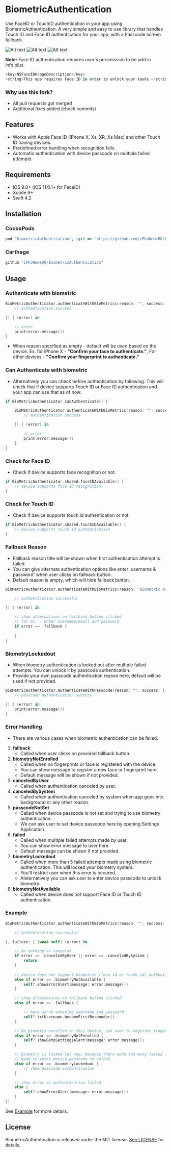 # BiometricAuthentication
Use FaceID or TouchID authentication in your app using BiometricAuthentication.
A very simple and easy to use library that handles Touch ID and Face ID authentication for your app, with a Passcode screen fallback.

![Alt text](https://raw.githubusercontent.com/iPhoNewsRO/BiometricAuthentication/master/Images/image1.png "Authenticate")
![Alt text](https://raw.githubusercontent.com/iPhoNewsRO/BiometricAuthentication/master/Images/image2.png "Fallback title")
![Alt text](https://raw.githubusercontent.com/iPhoNewsRO/BiometricAuthentication/master/Images/image3.png "Locked out")


**Note:** Face ID authentication requires user's persmission to be add in info.plist.
```swift
<key>NSFaceIDUsageDescription</key>
<string>This app requires Face ID in order to unlock your tasks.</string>
```

### Why use this fork?
- All pull requests got merged
- Additional fixes added (check commits)


## Features

- Works with Apple Face ID (iPhone X, Xs, XR, Xs Max) and other Touch ID having devices.
- Predefined error handling when recognition fails.
- Automatic authentication with device passcode on multiple failed attempts.

## Requirements

- iOS 9.0+ (iOS 11.0.1+ for FaceID)
- Xcode 9+
- Swift 4.2

## Installation

### CocoaPods

```ruby
pod 'BiometricAuthentication', :git => 'https://github.com/iPhoNewsRO/BiometricAuthentication'
```

### Carthage

```ruby
github "iPhoNewsRO/BiometricAuthentication"
```

## Usage

### Authenticate with biometric

```swift
BioMetricAuthenticator.authenticateWithBioMetrics(reason: "", success: {
    // authentication success

}) { (error) in

    // error
    print(error.message())
}
```
- When reason specified as empty - default will be used based on the device. Ex. for iPhone X - **"Confirm your face to authenticate."**,  For other devices - **"Confirm your fingerprint to authenticate."**

### Can Authenticate with biometric

- Alternatively you can check before authentication by following. This will check that if device supports Touch ID or Face ID authentication and your app can use that as of now.

```swift
if BioMetricAuthenticator.canAuthenticate() {

    BioMetricAuthenticator.authenticateWithBioMetrics(reason: "", success: {
        // authentication success

    }) { (error) in

        // error
        print(error.message())
    }
}
```
### Check for Face ID
- Check if device supports face recognition or not.
```swift
if BioMetricAuthenticator.shared.faceIDAvailable() {
    // device supports face id recognition.
}
```
### Check for Touch ID
- Check if device supports touch id authentication or not.
```swift
if BioMetricAuthenticator.shared.touchIDAvailable() {
    // device supports touch id authentication
}
```

### Fallback Reason
- Fallback reason title will be shown when first authentication attempt is failed.
- You can give alternate authentication options like enter 'username & password' when user clicks on fallback button.
- Default reason is empty, which will hide fallback button.

```swift
BioMetricAuthenticator.authenticateWithBioMetrics(reason: "Biometric Authentication", fallbackTitle: "Enter Credentails", success: {

    // authentication successful

}) { (error) in

    // show alternatives on fallback button clicked
    // for ex. - enter username/email and password
    if error == .fallback {
    
    }
}
```

### BiometryLockedout
- When biometry authentication is locked out after multiple failed attempts. You can unlock it by passcode authentication.
- Provide your own passcode authentication reason here, default will be used if not provided.

```swift
BioMetricAuthenticator.authenticateWithPasscode(reason: "", success: {
    // passcode authentication success

}) { (error) in
    print(error.message())
}
```

### Error Handling
- There are various cases when biometric authentication can be failed.

1. **fallback**
    - Called when user clicks on provided fallback button.
2. **biometryNotEnrolled**
    - Called when no fingerprints or face is registered with the device.
    - You can show message to register a new face or fingerprint here.
    - Default message will be shown if not provided.
3. **canceledByUser**
    - Called when authentication canceled by user.
4. **canceledBySystem**
    - Called when authentication canceled by system when app goes into background or any other reason.
5. **passcodeNotSet**
    - Called when device passcode is not set and trying to use biometry authentication.
    - We can ask user to set device passcode here by opening Settings Application.
6. **failed**
    - Called when multiple failed attempts made by user.
    - You can show error message to user here.
    - Default message can be shown if not provided.
7. **biometryLockedout**
    - Called when more than 5 failed attempts made using biometric authentication. This will locked your biometry system.
    - You'll restrict user when this error is occured.
    - Aleternatively you can ask user to enter device passcode to unlock biometry.
8. **biometryNotAvailable**
    - Called when device does not support Face ID or Touch ID authentication.

### Example

```swift
BioMetricAuthenticator.authenticateWithBioMetrics(reason: "", success: {

    // authentication successful

}, failure: { [weak self] (error) in

    // do nothing on canceled
    if error == .canceledByUser || error == .canceledBySystem {
        return
    }
    
    // device does not support biometric (face id or touch id) authentication
    else if error == .biometryNotAvailable {
        self?.showErrorAlert(message: error.message())
    }

    // show alternatives on fallback button clicked
    else if error == .fallback {

        // here we're entering username and password
        self?.txtUsername.becomeFirstResponder()
    }

    // No biometry enrolled in this device, ask user to register fingerprint or face
    else if error == .biometryNotEnrolled {
        self?.showGotoSettingsAlert(message: error.message())
    }

    // Biometry is locked out now, because there were too many failed attempts.
    // Need to enter device passcode to unlock.
    else if error == .biometryLockedout {
        // show passcode authentication
    }

    // show error on authentication failed
    else {
        self?.showErrorAlert(message: error.message())
    }
})
```
See [Example](https://github.com/iPhoNewsRO/BiometricAuthentication/tree/master/BiometricAuthenticationExample) for more details.

## License

BiometricAuthentication is released under the MIT license. [See LICENSE](https://github.com/iPhoNewsRO/BiometricAuthentication/blob/master/LICENSE) for details.

